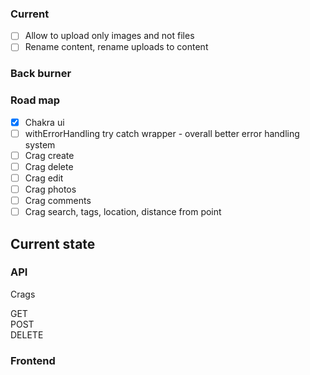 ### Current

- [ ] Allow to upload only images and not files
- [ ] Rename content, rename uploads to content

### Back burner

### Road map

- [x] Chakra ui
- [ ] withErrorHandling try catch wrapper - overall better error handling system
- [ ] Crag create
- [ ] Crag delete
- [ ] Crag edit
- [ ] Crag photos
- [ ] Crag comments
- [ ] Crag search, tags, location, distance from point

## Current state

### API

Crags

GET\
POST\
DELETE

### Frontend
